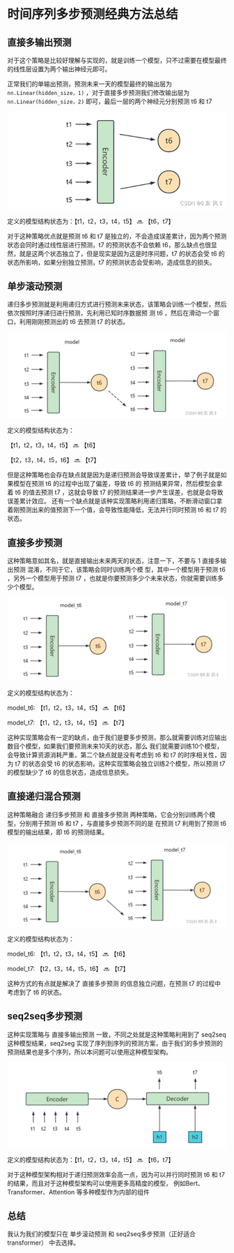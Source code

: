 # 时间序列多步预测经典方法总结

## 直接多输出预测

对于这个策略是比较好理解与实现的，就是训练一个模型，只不过需要在模型最终的线性层设置为两个输出神经元即可。

正常我们的单输出预测，预测未来一天的模型最终的输出层为 `nn.Linear(hidden_size，1)`
，对于直接多步预测我们修改输出层为 `nn.Linear(hidden_size，2)` 即可，最后一层的两个神经元分别预测 t6 和 t7

![直接多输出预测.png](../assets/直接多输出预测.png)

定义的模型结构状态为：【t1，t2，t3，t4，t5】 🔜 【t6，t7】

对于这种策略优点就是预测 t6 和 t7 是独立的，不会造成误差累计，因为两个预测状态会同时通过线性层进行预测，t7 的预测状态不会依赖
t6，那么缺点也很显然，就是这两个状态独立了，但是现实是因为这是时序问题，t7 的状态会受 t6 的状态所影响，如果分别独立预测，t7
的预测状态会受影响，造成信息的损失。

## 单步滚动预测

递归多步预测就是利用递归方式进行预测未来状态，该策略会训练一个模型，然后依次按照时序递归进行预测，先利用已知时序数据预
测 t6 ，然后在滑动一个窗口，利用刚刚预测出的 t6 去预测 t7 的状态。

![单步滚动预测.png](../assets/单步滚动预测.png)

定义的模型结构状态为：

【t1，t2，t3，t4，t5】 🔜 【t6】

【t2，t3，t4，t5，t6】 🔜 【t7】

但是这种策略也会存在缺点就是因为是递归预测会导致误差累计，举了例子就是如果模型在预测 t6 的过程中出现了偏差，导致 t6 的
预测结果异常，然后模型会拿着 t6 的值去预测 t7 ，这就会导致 t7 的预测结果进一步产生误差，也就是会导致误差累计效应。
还有一个缺点就是该种实现策略利用递归策略，不断滑动窗口拿着刚预测出来的值预测下一个值，会导致性能降低，无法并行同时预测
t6 和 t7 的状态。

## 直接多步预测

这种策略意如其名，就是直接输出未来两天的状态，注意一下，不要与 1 直接多输出预测 混淆，不同于它，该策略会同时训练两个模
型，其中一个模型用于预测 t6 ，另外一个模型用于预测 t7 ，也就是你要预测多少个未来状态，你就需要训练多少个模型。

![直接多步预测.png](../assets/直接多步预测.png)

定义的模型结构状态为：

model_t6: 【t1，t2，t3，t4，t5】 🔜 【t6】

model_t7: 【t1，t2，t3，t4，t5】 🔜 【t7】

这种实现策略会有一定的缺点，由于我们是要多步预测，那么就需要训练对应输出数目个模型，如果我们要预测未来10天的状态，那么
我们就需要训练10个模型，会导致计算资源消耗严重，第二个缺点就是没有考虑到 t6 和 t7 的时序相关性，因为 t7 的状态会受 t6
的状态影响，这种实现策略会独立训练2个模型，所以预测 t7 的模型缺少了 t6 的信息状态，造成信息损失。

## 直接递归混合预测

这种策略融合 递归多步预测 和 直接多步预测 两种策略，它会分别训练两个模型，分别用于预测 t6 和 t7 ，与直接多步预测不同的是
在预测 t7 利用到了预测 t6 模型的输出结果，即 t6 的预测结果。

![直接递归混合预测.png](../assets/直接递归混合预测.png)

定义的模型结构状态为：

model_t6: 【t1，t2，t3，t4，t5】 🔜 【t6】

model_t7: 【t2，t3，t4，t5，t6】 🔜 【t7】

这种方式的有点就是解决了 直接多步预测 的信息独立问题，在预测 t7 的过程中考虑到了 t6 的状态。

## seq2seq多步预测

这种实现策略与 直接多输出预测 一致，不同之处就是这种策略利用到了 seq2seq 这种模型结果，seq2seg
实现了序列到序列的预测方案，由于我们的多步预测的预测结果也是多个序列，所以本问题可以使用这种模型架构。

![seq2seq多步预测.png](../assets/seq2seq多步预测.png)

定义的模型结构状态为：【t1，t2，t3，t4，t5】 🔜 【t6，t7】

对于这种模型架构相对于递归预测效率会高一点，因为可以并行同时预测 t6 和 t7 的结果，而且对于这种模型架构可以使用更多高精度的模型，
例如Bert、Transformer、Attention 等多种模型作为内部的组件

## 总结

我认为我们的模型只在 单步滚动预测 和 seq2seq多步预测（正好适合transformer） 中去选择。